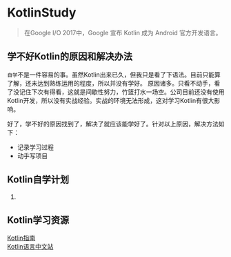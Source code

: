 # KotlinStudy

> 在Google I/O 2017中，Google 宣布 Kotlin 成为 Android 官方开发语言。

学不好Kotlin的原因和解决办法
---
`自学`不是一件容易的事。虽然Kotlin出来已久，但我只是看了下语法。目前只能算了解，还未达到熟练运用的程度，所以并没有学好。
原因诸多。只看不动手，看了没记住下次有得看，这就是间歇性努力，竹篮打水一场空。公司目前还没有使用Kotlin开发，所以没有实战经验。实战的环境无法形成，这对学习Kotlin有很大影响。

好了，学不好的原因找到了，解决了就应该能学好了。针对以上原因，解决方法如下：
* 记录学习过程
* 动手写项目

Kotlin自学计划
-------------
1.



Kotlin学习资源
-------------
[Kotlin指南][0]  
[Kotlin语言中文站][1]

[0]:https://developer.android.google.cn/kotlin/resources
[1]:https://www.kotlincn.net/docs/reference/android-overview.html
